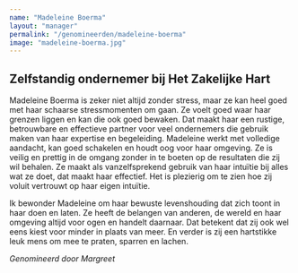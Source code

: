 ```yaml
---
name: "Madeleine Boerma"
layout: "manager"
permalink: "/genomineerden/madeleine-boerma"
image: "madeleine-boerma.jpg"
---
```

## Zelfstandig ondernemer bij Het Zakelijke Hart
Madeleine Boerma is zeker niet altijd zonder stress, maar ze kan heel goed met haar schaarse stressmomenten om gaan. Ze voelt goed waar haar grenzen liggen en kan die ook goed bewaken. Dat maakt haar een rustige, betrouwbare en effectieve partner voor veel ondernemers die gebruik maken van haar expertise en begeleiding. Madeleine werkt met volledige aandacht, kan goed schakelen en houdt oog voor haar omgeving. Ze is veilig en prettig in de omgang zonder in te boeten op de resultaten die zij wil behalen. Ze maakt als vanzelfsprekend gebruik van haar intuïtie bij alles wat ze doet, dat maakt haar effectief. Het is plezierig om te zien hoe zij voluit vertrouwt op haar eigen intuïtie.

Ik bewonder Madeleine om haar bewuste levenshouding dat zich toont in haar doen en laten. Ze heeft de belangen van anderen, de wereld en haar omgeving altijd voor ogen en handelt daarnaar. Dat betekent dat zij ook wel eens kiest voor minder in plaats van meer. En verder is zij een hartstikke leuk mens om mee te praten, sparren en lachen.

_Genomineerd door Margreet_
